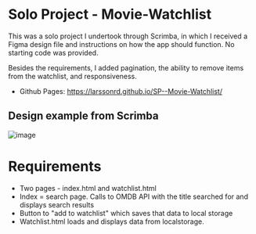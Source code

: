 # Solo Project - Movie-Watchlist

This was a solo project I undertook through Scrimba, in which I received a Figma design file and instructions on how the app should function. No starting code was provided.

Besides the requirements, I added pagination, the ability to remove items from the watchlist, and responsiveness.
- Github Pages: https://larssonrd.github.io/SP--Movie-Watchlist/


## Design example from Scrimba
![image](https://user-images.githubusercontent.com/94178885/223219837-d4e4b6a7-9f14-4a23-ae67-950969ae2ead.png)


# Requirements
- Two pages - index.html and watchlist.html
- Index = search page. Calls to OMDB API with the title searched for and displays search results
- Button to "add to watchlist" which saves that data to local storage
- Watchlist.html loads and displays data from localstorage.
